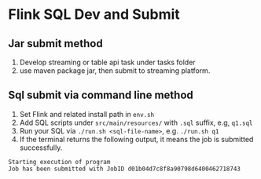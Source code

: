 # Flink SQL Dev and Submit

## Jar submit method
1. Develop streaming or table api task under tasks folder
2. use maven package jar, then submit to streaming platform.

## Sql submit via command line method

1. Set Flink and related install path in `env.sh`
2. Add SQL scripts under `src/main/resources/` with `.sql` suffix, e.g, `q1.sql`
3. Run your SQL via `./run.sh <sql-file-name>`, e.g. `./run.sh q1`
4. If the terminal returns the following output, it means the job is submitted successfully.

```
Starting execution of program
Job has been submitted with JobID d01b04d7c8f8a90798d6400462718743
```

